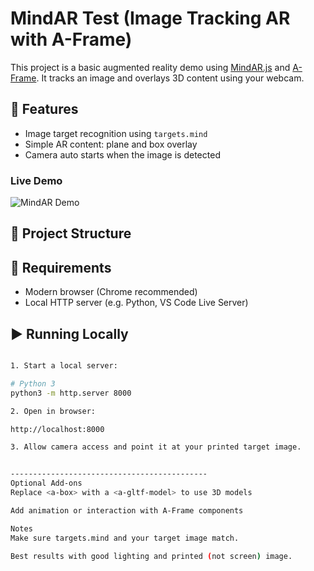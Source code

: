 # MindAR Test (Image Tracking AR with A-Frame)

This project is a basic augmented reality demo using [MindAR.js](https://hiukim.github.io/mind-ar-js-doc/) and [A-Frame](https://aframe.io/). It tracks an image and overlays 3D content using your webcam.

## 🚀 Features

- Image target recognition using `targets.mind`
- Simple AR content: plane and box overlay
- Camera auto starts when the image is detected

### Live Demo
![MindAR Demo](assets/mindar-ezgif.com-video-to-gif-converter.gif)

## 📁 Project Structure


## 🧰 Requirements

- Modern browser (Chrome recommended)
- Local HTTP server (e.g. Python, VS Code Live Server)

## ▶️ Running Locally

```bash

1. Start a local server:

# Python 3
python3 -m http.server 8000

2. Open in browser:

http://localhost:8000

3. Allow camera access and point it at your printed target image.


--------------------------------------------
Optional Add-ons
Replace <a-box> with a <a-gltf-model> to use 3D models

Add animation or interaction with A-Frame components

Notes
Make sure targets.mind and your target image match.

Best results with good lighting and printed (not screen) image.
